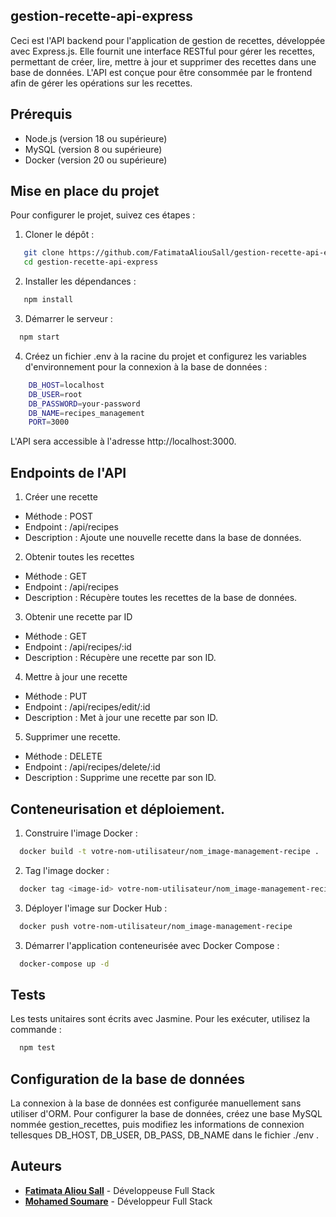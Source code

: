 ## gestion-recette-api-express

Ceci est l'API backend pour l'application de gestion de recettes, développée avec Express.js. Elle fournit une interface RESTful pour gérer les recettes, permettant de créer, lire, mettre à jour et supprimer des recettes dans une base de données. L'API est conçue pour être consommée par le frontend afin de gérer les opérations sur les recettes.



## Prérequis

- Node.js (version 18 ou supérieure)
- MySQL (version 8 ou supérieure)
- Docker (version 20 ou supérieure)

## Mise en place du projet
Pour configurer le projet, suivez ces étapes :

1. Cloner le dépôt :

```bash
   git clone https://github.com/FatimataAliouSall/gestion-recette-api-express.git
   cd gestion-recette-api-express
```

2. Installer les dépendances :

```bash
   npm install
```

3. Démarrer le serveur :

```bash
  npm start
```

4. Créez un fichier .env à la racine du projet et configurez les variables d'environnement pour la connexion à la base de données :

```bash
    DB_HOST=localhost
    DB_USER=root
    DB_PASSWORD=your-password
    DB_NAME=recipes_management
    PORT=3000
```

L'API sera accessible à l'adresse http://localhost:3000.

## Endpoints de l'API

1. Créer une recette

- Méthode : POST
- Endpoint : /api/recipes
- Description : Ajoute une nouvelle recette dans la base de données.

2. Obtenir toutes les recettes

- Méthode : GET
- Endpoint : /api/recipes
- Description : Récupère toutes les recettes de la base de données.

3. Obtenir une recette par ID

- Méthode : GET
- Endpoint : /api/recipes/:id
- Description : Récupère une recette par son ID.

4. Mettre à jour une recette

- Méthode : PUT
- Endpoint : /api/recipes/edit/:id
- Description : Met à jour une recette par son ID.

5. Supprimer une recette.

- Méthode : DELETE
- Endpoint : /api/recipes/delete/:id
- Description : Supprime une recette par son ID.

## Conteneurisation et déploiement.

1. Construire l'image Docker :

```bash 
  docker build -t votre-nom-utilisateur/nom_image-management-recipe .
```
2. Tag l'image  docker :
```bash 
  docker tag <image-id> votre-nom-utilisateur/nom_image-management-recipe
```
3. Déployer l'image sur Docker Hub :

```bash
  docker push votre-nom-utilisateur/nom_image-management-recipe
```

3. Démarrer l'application conteneurisée avec Docker Compose :

```bash
  docker-compose up -d
```

## Tests

Les tests unitaires sont écrits avec Jasmine. Pour les exécuter, utilisez la commande :

```bash
  npm test
```

## Configuration de la base de données

La connexion à la base de données est configurée manuellement sans utiliser d'ORM. Pour configurer la base de données, créez une base MySQL nommée gestion_recettes, puis modifiez les informations de connexion tellesques DB_HOST, DB_USER, DB_PASS, DB_NAME dans le fichier ./env .

## Auteurs

- **[Fatimata Aliou Sall](https://github.com/fatimata-sall)** - Développeuse Full Stack
- **[Mohamed Soumare](https://github.com/MohamedSoumare)** - Développeur Full Stack
